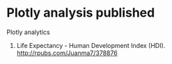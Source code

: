 # Plotly analysis published

Plotly analytics

1. Life Expectancy - Human Development Index (HDI).   http://rpubs.com/Juanma7/378876
